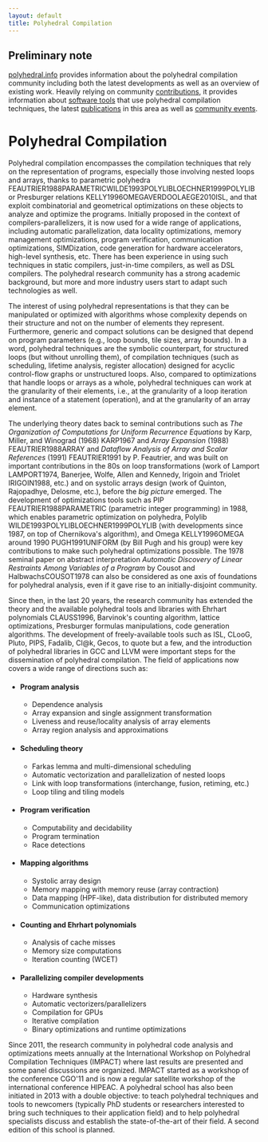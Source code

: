 ```yaml
---
layout: default
title: Polyhedral Compilation
---
```


Preliminary note
----------------
[polyhedral.info](/) provides
information about the polyhedral compilation community including both the
latest developments as well as an overview of existing work. Heavily relying on
community [contributions](/contribute.html), it provides information
about [software tools](software.html) that use polyhedral
compilation techniques, the latest [publications](publications.html)
in this area as well as [community events](events.html).

Polyhedral Compilation
======================

Polyhedral compilation encompasses the compilation techniques that rely on the
representation of programs, especially those involving nested loops and arrays,
thanks to parametric polyhedra <a
class="citation">FEAUTRIER1988PARAMETRIC</a><a
class="citation">WILDE1993POLYLIB</a><a
class="citation">LOECHNER1999POLYLIB</a> or Presburger relations <a
class="citation">KELLY1996OMEGA</a><a class="citation">VERDOOLAEGE2010ISL</a>,
and that exploit combinatorial and geometrical optimizations on these objects
to analyze and optimize the programs. Initially proposed in the context of
compilers-parallelizers, it is now used for a wide range of applications,
including automatic parallelization, data locality optimizations, memory
management optimizations, program verification, communication optimizations,
SIMDization, code generation for hardware accelerators, high-level synthesis,
etc. There has been experience in using such techniques in static compilers,
just-in-time compilers, as well as DSL compilers. The polyhedral research
community has a strong academic background, but more and more industry users
start to adapt such technologies as well.

The interest of using polyhedral representations is that they can be
manipulated or optimized with algorithms whose complexity depends on their
structure and not on the number of elements they represent. Furthermore,
generic and compact solutions can be designed that depend on program parameters
(e.g., loop bounds, tile sizes, array bounds). In a word, polyhedral techniques
are the symbolic counterpart, for structured loops (but without unrolling
them), of compilation techniques (such as scheduling, lifetime analysis,
register allocation) designed for acyclic control-flow graphs or unstructured
loops. Also, compared to optimizations that handle loops or arrays as a whole,
polyhedral techniques can work at the granularity of their elements, i.e., at
the granularity of a loop iteration and instance of a statement (operation),
and at the granularity of an array element.
 
The underlying theory dates back to seminal contributions such as *The
Organization of Computations for Uniform Recurrence Equations* by Karp, Miller,
and Winograd (1968) <a class="citation">KARP1967</a> and *Array Expansion*
(1988) <a class="citation">FEAUTRIER1988ARRAY</a> and *Dataflow Analysis of
Array and Scalar References* (1991) <a class="citation">FEAUTRIER1991</a> by
P. Feautrier, and was built on important contributions in the 80s on loop
transformations (work of Lamport <a class="citation">LAMPORT1974</a>, Banerjee,
Wolfe, Allen and Kennedy, Irigoin and Triolet <a
class="citation">IRIGOIN1988</a>, etc.) and on systolic arrays design (work of
Quinton, Rajopadhye, Delosme, etc.), before the *big picture* emerged. The
development of optimizations tools such as PIP <a
class="citation">FEAUTRIER1988PARAMETRIC</a> (parametric integer programming)
in 1988, which enables parametric optimization on polyhedra, Polylib <a
class="citation">WILDE1993POLYLIB</a><a
class="citation">LOECHNER1999POLYLIB</a> (with developments since 1987, on top
of Chernikova's algorithm), and Omega <a class="citation">KELLY1996OMEGA</a>
around 1990 <a class="citation">PUGH1991UNIFORM</a> (by Bill Pugh and his
group) were key contributions to make such polyhedral optimizations
possible. The 1978 seminal paper on abstract interpretation *Automatic
Discovery of Linear Restraints Among Variables of a Program* by Cousot and
Halbwachs<a class="citation">COUSOT1978</a> can also be considered as one axis
of foundations for polyhedral analysis, even if it gave rise to an
initially-disjoint community.

Since then, in the last 20 years, the research community has extended the
theory and the available polyhedral tools and libraries with Ehrhart
polynomials <a class="citation">CLAUSS1996</a>, Barvinok's counting algorithm,
lattice optimizations, Presburger formulas manipulations, code generation
algorithms. The development of freely-available tools such as ISL, CLooG,
Pluto, PIPS, Fadalib, Cl@k, Gecos, to quote but a few, and the introduction of
polyhedral libraries in GCC and LLVM were important steps for the dissemination
of polyhedral compilation. The field of applications now covers a wide range of
directions such as:

* #### Program analysis
	+ Dependence analysis
	+ Array expansion and single assignment transformation
	+ Liveness and reuse/locality analysis of array elements
	+ Array region analysis and approximations

* #### Scheduling theory
	+ Farkas lemma and multi-dimensional scheduling
	+ Automatic vectorization and parallelization of nested loops
	+ Link with loop transformations (interchange, fusion, retiming, etc.)
	+ Loop tiling and tiling models

* #### Program verification
	+ Computability and decidability
	+ Program termination
	+ Race detections

* #### Mapping algorithms
	+ Systolic array design
	+ Memory mapping with memory reuse (array contraction)
	+ Data mapping (HPF-like), data distribution for distributed memory
	+ Communication optimizations

* #### Counting and Ehrhart polynomials
	+ Analysis of cache misses
	+ Memory size computations
	+ Iteration counting (WCET)

* #### Parallelizing compiler developments

	+ Hardware synthesis
	+ Automatic vectorizers/parallelizers
	+ Compilation for GPUs
	+ Iterative compilation
	+ Binary optimizations and runtime optimizations

Since 2011, the research community in polyhedral code analysis and
optimizations meets annually at the International Workshop on Polyhedral
Compilation Techniques (IMPACT) where last results are presented and some panel
discussions are organized. IMPACT started as a workshop of the conference
CGO'11 and is now a regular satellite workshop of the international conference
HIPEAC. A polyhedral school has also been initiated in 2013 with a double
objective: to teach polyhedral techniques and tools to newcomers (typically
PhD students or researchers interested to bring such techniques to their
application field) and to help polyhedral specialists discuss and establish the
state-of-the-art of their field. A second edition of this school is planned.
